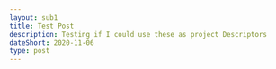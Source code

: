 ```yaml
---
layout: sub1
title: Test Post
description: Testing if I could use these as project Descriptors
dateShort: 2020-11-06
type: post
---
```

